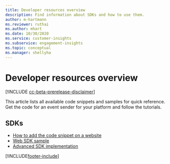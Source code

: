 ```yaml
---
title: Developer resources overview 
description: Find information about SDKs and how to use them.
author: m-hartmann
ms.reviewer: ruthai
ms.author: mhart
ms.date: 10/30/2020
ms.service: customer-insights
ms.subservice: engagement-insights
ms.topic: conceptual
ms.manager: shellyha
---
```


# Developer resources overview

[!INCLUDE [cc-beta-prerelease-disclaimer](includes/cc-beta-prerelease-disclaimer.md)]

This article lists all available code snippets and samples for quick reference. Get the code for an event sender for your platform and follow the tutorials. 

## SDKs

- [How to add the code snippet on a website](instrument-website.md)
- [Web SDK sample](websdk-sample.md)
- [Advanced SDK implementation](advanced-SDK-implementation.md)



[!INCLUDE[footer-include](../includes/footer-banner.md)]